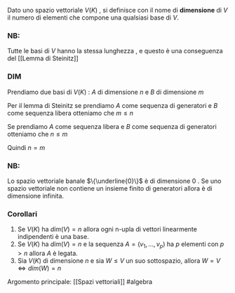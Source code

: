 Dato uno spazio vettoriale $V(K)$ , si definisce con il nome di **dimensione** di $V$ il numero di elementi che compone una qualsiasi base di $V$.

### NB:
Tutte le basi di $V$ hanno la stessa lunghezza , e questo è una conseguenza del [[Lemma di Steinitz]]

### DIM
Prendiamo due basi di $V(K)$ : $A$ di dimensione $n$ e $B$ di dimensione $m$

Per il lemma di Steinitz se prendiamo $A$ come sequenza di generatori e $B$ come sequenza libera otteniamo che $m\le n$ 

Se prendiamo $A$ come sequenza libera e $B$ come sequenza di generatori otteniamo che $n\le m$ 

Quindi $n=m$

### NB:
Lo spazio vettoriale banale $\{\underline{0}\}$ è di dimensione $0$ .
Se uno spazio vettoriale non contiene un insieme finito di generatori allora è di dimensione infinita.

### Corollari
1) Se $V(K)$ ha $dim(V)=n$ allora ogni n-upla di vettori  linearmente indipendenti è una base.
2) Se $V(K)$ ha $dim(V)=n$ e la sequenza $A=(v_{1},\ldots,v_{p})$ ha $p$ elementi  con $p>n$ allora $A$ è legata.
3) Sia $V(K)$ di dimensione $n$ e sia $W\le V$ un suo sottospazio, allora $W=V\iff dim(W)=n$ 

Argomento  principale: [[Spazi vettoriali]]
#algebra 